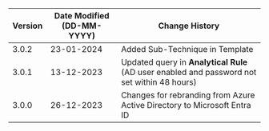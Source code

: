 | **Version** | **Date Modified (DD-MM-YYYY)** | **Change History**                                                                         |
|-------------|--------------------------------|--------------------------------------------------------------------------------------------|
| 3.0.2       | 23-01-2024                     | Added Sub-Technique in Template															|
| 3.0.1       | 13-12-2023                     | Updated query in **Analytical Rule** (AD user enabled and password not set within 48 hours)|
| 3.0.0       | 26-12-2023                     | Changes for rebranding from Azure Active Directory to Microsoft Entra ID                   |                             
         
                                                                                                                 
